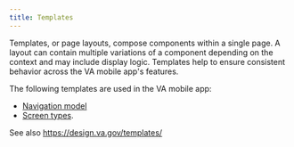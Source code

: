 ```yaml
---
title: Templates
---
```


Templates, or page layouts, compose components within a single page. A layout can contain multiple variations of a component depending on the context and may include display logic. Templates help to ensure consistent behavior across the VA mobile app's features. 

The following templates are used in the VA mobile app:
- [Navigation model](//NavigationModel.md)
- [Screen types](//ScreenTypes.md).

See also https://design.va.gov/templates/
